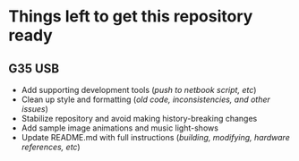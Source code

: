 Things left to get this repository ready
===============

## G35 USB

* Add supporting development tools (*push to netbook script, etc*)
* Clean up style and formatting (*old code, inconsistencies, and other issues*)
* Stabilize repository and avoid making history-breaking changes
* Add sample image animations and music light-shows
* Update README.md with full instructions (*building, modifying, hardware references, etc*)

